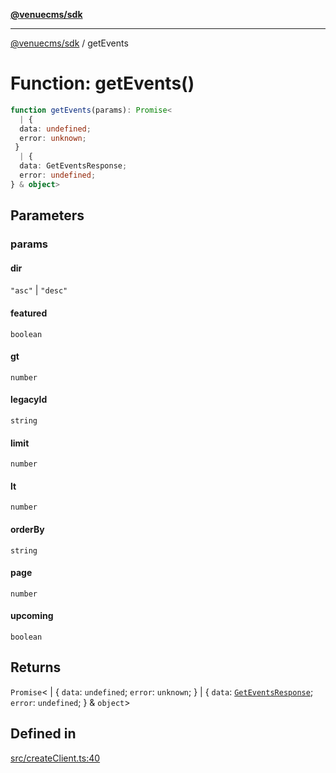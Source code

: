 [**@venuecms/sdk**](../README.md)

***

[@venuecms/sdk](../README.md) / getEvents

# Function: getEvents()

```ts
function getEvents(params): Promise<
  | {
  data: undefined;
  error: unknown;
 }
  | {
  data: GetEventsResponse;
  error: undefined;
} & object>
```

## Parameters

### params

#### dir

`"asc"` \| `"desc"`

#### featured

`boolean`

#### gt

`number`

#### legacyId

`string`

#### limit

`number`

#### lt

`number`

#### orderBy

`string`

#### page

`number`

#### upcoming

`boolean`

## Returns

`Promise`\<
  \| \{
  `data`: `undefined`;
  `error`: `unknown`;
 \}
  \| \{
  `data`: [`GetEventsResponse`](../type-aliases/GetEventsResponse.md);
  `error`: `undefined`;
 \} & `object`\>

## Defined in

[src/createClient.ts:40](https://github.com/venuecms/sdk/blob/f129a52a8dada040e7d47cae058990c6423a868d/src/createClient.ts#L40)
